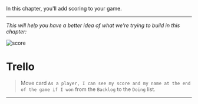 ﻿
In this chapter, you'll add scoring to your game.

---
*This will help you have a better idea of what we're trying to build in this chapter:*

![score](https://i.ibb.co/Xyw7HXb/score.gif)

# Trello
> Move card  `As a player, I can see my score and my name at the end of the game if I won`  from the  `Backlog`  to the  `Doing`  list.

----------
